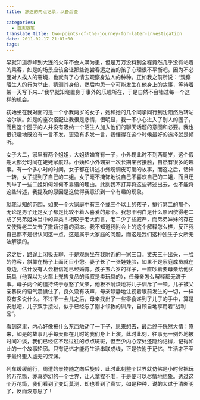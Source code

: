 ```yaml
---
title: 旅途的两点记录，以备后查

categories:
  - 日志随笔
translate_title: two-points-of-the-journey-for-later-investigation
date: 2011-02-17 21:01:00
tags:
---
```


早就知道赤峰到大连的火车不会人满为患，但是万万没料到全程竟然几乎没有站着的乘客，如是的场景应该会让那些饱尝春运之苦的孩子心理很不平衡吧。因为不必面对人挨人的窘境，也就有了心情去观察身边人的种种。正如我之前所说：“观察陌生人的行为举止，猜测其身份，然后构思一个可能发生在他身上的故事，等待着某一天写下来…”我早就知晓置身于事外的乐趣所在，于是自然不会错过每一个这样的机会。

初始坐在我对面的是一个小我两岁的女子，她和她的几个同学同行到沈阳然后转站哈尔滨。如是的座次搭配让我很是悲情，很明显，我一不小心进入了别人的圈子，而且这个圈子的人并没有吸纳一个陌生人加入他们的聊天话题的意图和必要。我也很识趣地既没有一言不发，更没有多发一言，我懂得在这个时候最好的选择就是倾听。

女子大二，家里有两个姐姐，大姐结婚育有一子，小外甥此时不到两周岁，这个假期大部分时间在姥姥家度过。小姨和小外甥第一次长期亲密接触，自然有很多的趣事。有一个多小时的时间，女子都在讲述小外甥调皮可爱的故事，而这之后，话锋一转，女子提到了自己的二姐。女子毫不掩饰地说自己不喜欢自己的二姐，而且还列举了一些二姐如何如何不靠谱的理由。此刻我不打算将这些转述出去，也不能将这些转述，我提及的原因是这使得我意识到一个有趣的现象。

就我认知的范围，如果一个大家庭中有三个或三个以上的孩子，排行第二的那个，无论是男子还是女子都是比较不着人喜爱的那个。我想不明白是什么原因使得老二成了兄弟姐妹当中的异类！相较于老大而言，老二少了些威严，而弟弟妹妹的存在又使得老二失去了撒娇讨喜的资本。我不知道我附会上的这个解释怎么样，反正我自己都不是很认同这一点。这是属于大家庭的问题，而这是我们这种独生子女所无法解读的。

这之后，路途上闲极无聊，于是观察坐在我附近的一家三口。丈夫三十出头，一脸的倦容，斜靠在椅子上面闭目小憩。妻子长了一张娃娃脸，如果不是家庭成员就在身边，估计没有人会相信她已经婚育。孩子五六岁的样子，一直吵着要母亲给他买玩具（他误以为火车上兜售食品的叔叔是卖玩具的），任母亲怎么解释都无济于事。母子两个的僵持终于惹怒了父亲，他极不耐烦地将儿子训斥了一顿。儿子被父亲暴戾的语气震慑住了，良久没有吱声，母亲静静地注视着眼前发生的一切，一样没有多说什么。不过不一会儿之后，母亲找出了一些零食递到了儿子的手中，算是安慰吧，儿子双手接过，似乎已经忘了刚才领教的训斥，自顾自地享用着“战利品”。

看到这里，内心好像被什么东西触动了一下子，思来想去，最后终于恍然大悟：原来，如是的故事几乎每天都在儿时的我们身上上演。此时此刻，往事无一例外地被时间冲淡，我们已经忆不起过往的点点斑斑，但至少内心深处还隐约记得，记得如此的一个故事轮廓。只有记忆才能将生活串联成线，正是依附于记忆，生活才不至于最终堕入虚无的深渊。

列车缓缓前行，周遭的景物随之向后旋转，此时此刻整个世界就仿佛是小时候把玩的万花筒，亦真亦幻的一个世界，让人拿捏不准，于是便可以尽情地想象。透过这个万花筒，我们看到了变幻莫测，却也看到了真实，如是种种，说的太过于清晰明了，反而没意思了！